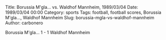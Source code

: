 Title: Borussia M'gla… vs. Waldhof Mannheim, 1989/03/04
Date: 1989/03/04 00:00
Category: sports
Tags: football, football scores, Borussia M'gla…, Waldhof Mannheim
Slug: borussia-mgla-vs-waldhof-mannheim
Author: carbonero


Borussia M'gla… 1 - 1 Waldhof Mannheim

